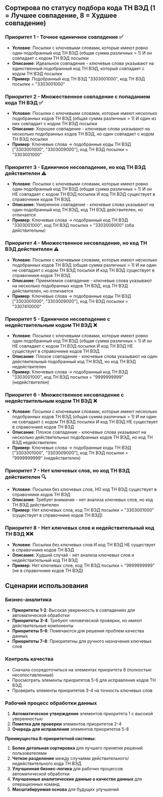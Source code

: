 ﻿## Сортирова по статусу подбора кода ТН ВЭД (1 = Лучшее совпадение, 8 = Худшее совпадение)

### **Приоритет 1** - Точное единичное совпадение ✅
- **Условие**: Посылки с ключевыми словами, которые имеют ровно один подобранный код ТН ВЭД (общая сумма различных = 1) И он совпадает с кодом ТН ВЭД посылки
- **Описание**: Идеальное совпадение - ключевые слова указывают на единственный подобранный код ТН ВЭД, который совпадает с кодом ТН ВЭД посылки
- **Пример**: Подобранный код ТН ВЭД "3303001000", код ТН ВЭД посылки = "3303001000"

### **Приоритет 2** - Множественное совпадение с попаданием кода ТН ВЭД ✅
- **Условие**: Посылки с ключевыми словами, которые имеют несколько подобранных кодов ТН ВЭД (общая сумма различных > 1) И один из них совпадает с кодом ТН ВЭД посылки
- **Описание**: Хорошее совпадение - ключевые слова указывают на несколько подобранных кодов ТН ВЭД, но один совпадает с кодом ТН ВЭД посылки
- **Пример**: Ключевые слова → подобранные коды ТН ВЭД ["3303001000", "3303009000"], код ТН ВЭД посылки = "3303001000"

### **Приоритет 3** - Единичное несовпадение, но код ТН ВЭД действителен ⚠️
- **Условие**: Посылки с ключевыми словами, которые имеют ровно один подобранный код ТН ВЭД (общая сумма различных = 1) И он НЕ совпадает с кодом ТН ВЭД посылки И код ТН ВЭД существует в справочнике кодов ТН ВЭД
- **Описание**: Умеренное совпадение - ключевые слова указывают на один подобранный код ТН ВЭД, код ТН ВЭД действителен, но отличается
- **Пример**: Ключевые слова → подобранный код ТН ВЭД "3303001000", код ТН ВЭД посылки = "3303009000" (оба действительны)

### **Приоритет 4** - Множественное несовпадение, но код ТН ВЭД действителен ⚠️
- **Условие**: Посылки с ключевыми словами, которые имеют несколько подобранных кодов ТН ВЭД (общая сумма различных > 1) И ни один не совпадает с кодом ТН ВЭД посылки И код ТН ВЭД существует в справочнике кодов ТН ВЭД
- **Описание**: Приемлемое совпадение - ключевые слова указывают на несколько подобранных кодов ТН ВЭД, код ТН ВЭД действителен, но отличается
- **Пример**: Ключевые слова → подобранные коды ТН ВЭД ["3303001000", "3303009000"], код ТН ВЭД посылки = "3307410000"

### **Приоритет 5** - Единичное несовпадение с недействительным кодом ТН ВЭД ❌
- **Условие**: Посылки с ключевыми словами, которые имеют ровно один подобранный код ТН ВЭД (общая сумма различных = 1) И он НЕ совпадает с кодом ТН ВЭД посылки И код ТН ВЭД НЕ существует в справочнике кодов ТН ВЭД
- **Описание**: Плохое совпадение - ключевые слова указывают на один действительный подобранный код ТН ВЭД, но код ТН ВЭД недействителен
- **Пример**: Ключевые слова → подобранный код ТН ВЭД "3303001000", код ТН ВЭД посылки = "9999999999" (недействителен)

### **Приоритет 6** - Множественное несовпадение с недействительным кодом ТН ВЭД ❌
- **Условие**: Посылки с ключевыми словами, которые имеют несколько подобранных кодов ТН ВЭД (общая сумма различных > 1) И ни один не совпадает с кодом ТН ВЭД посылки И код ТН ВЭД НЕ существует в справочнике кодов ТН ВЭД
- **Описание**: Плохое совпадение - ключевые слова указывают на несколько действительных подобранных кодов ТН ВЭД, но код ТН ВЭД недействителен
- **Пример**: Ключевые слова → подобранные коды ТН ВЭД ["3303001000", "3303009000"], код ТН ВЭД посылки = "9999999999" (недействителен)

### **Приоритет 7** - Нет ключевых слов, но код ТН ВЭД действителен 🔍
- **Условие**: Посылки без ключевых слов, НО код ТН ВЭД существует в справочнике кодов ТН ВЭД
- **Описание**: Требует внимания - нет анализа ключевых слов, но код ТН ВЭД действителен
- **Пример**: Нет ключевых слов, код ТН ВЭД посылки = "3303001000" (существует в справочнике кодов ТН ВЭД)

### **Приоритет 8** - Нет ключевых слов и недействительный код ТН ВЭД ❌❌
- **Условие**: Посылки без ключевых слов И код ТН ВЭД НЕ существует в справочнике кодов ТН ВЭД
- **Описание**: Худший случай - нет анализа ключевых слов и недействительный код ТН ВЭД
- **Пример**: Нет ключевых слов, код ТН ВЭД посылки = "9999999999" (не в справочнике кодов ТН ВЭД)


## Сценарии использования

### **Бизнес-аналитика**
- **Приоритеты 1-2**: Высокая уверенность в совпадениях для автоматической обработки
- **Приоритеты 3-4**: Требуют человеческой проверки, но имеют действительные компоненты
- **Приоритеты 5-6**: Помечаются для решения проблем качества данных
- **Приоритеты 7-8**: Приоритетны для ручного назначения ключевых слов

### **Контроль качества**
- Сначала сосредоточиться на элементах приоритета 8 (полностью несопоставленные)
- Просмотреть элементы приоритетов 5-6 для исправления кодов ТН ВЭД
- Проверить элементы приоритетов 3-4 на точность ключевых слов

### **Рабочий процесс обработки данных**
1. **Автоматическое утверждение** элементов приоритета 1 с высокой уверенностью
2. **Пометка для проверки** элементов приоритетов 2-4
3. **Очередь для исправления** элементов приоритетов 5-8


**Преимущества 8-приоритетной системы:**
1. **Более детальная сортировка** для лучшего принятия решений пользователями
2. **Четкое разделение** между случаями действительного/недействительного кода ТН ВЭД
3. **Улучшенная бизнес-логика** для рабочих процессов автоматической обработки
4. **Улучшенные аналитические данные о качестве данных** для операционных команд
5. **Масштабируемая основа** для будущих улучшений

